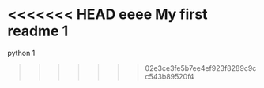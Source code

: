 <<<<<<< HEAD
eeee
My first readme 1
=======
python 1
>>>>>>> 02e3ce3fe5b7ee4ef923f8289c9cc543b89520f4
